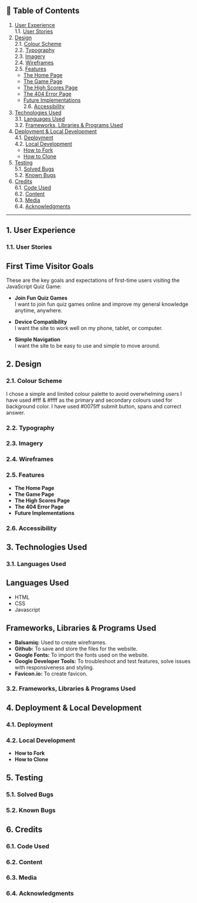 ## 📑 Table of Contents
1. [User Experience](#user-experience)  
   1.1. [User Stories](#user-stories)  
2. [Design](#design)  
   2.1. [Colour Scheme](#colour-scheme)  
   2.2. [Typography](#typography)  
   2.3. [Imagery](#imagery)  
   2.4. [Wireframes](#wireframes)  
   2.5. [Features](#features)  
      - [The Home Page](#the-home-page)  
      - [The Game Page](#the-game-page)  
      - [The High Scores Page](#the-high-scores-page)  
      - [The 404 Error Page](#the-404-error-page)  
      - [Future Implementations](#future-implementations)  
   2.6. [Accessibility](#accessibility)  
3. [Technologies Used](#technologies-used)  
   3.1. [Languages Used](#languages-used)  
   3.2. [Frameworks, Libraries & Programs Used](#frameworks-libraries--programs-used)  
4. [Deployment & Local Development](#deployment--local-development)  
   4.1. [Deployment](#deployment)  
   4.2. [Local Development](#local-development)  
      - [How to Fork](#how-to-fork)  
      - [How to Clone](#how-to-clone)  
5. [Testing](#testing)  
   5.1. [Solved Bugs](#solved-bugs)  
   5.2. [Known Bugs](#known-bugs)  
6. [Credits](#credits)  
   6.1. [Code Used](#code-used)  
   6.2. [Content](#content)  
   6.3. [Media](#media)  
   6.4. [Acknowledgments](#acknowledgments)  

---

## 1. User Experience <a name="user-experience"></a>
### 1.1. User Stories <a name="user-stories"></a>
## First Time Visitor Goals

These are the key goals and expectations of first-time users visiting the JavaScript Quiz Game:

-  **Join Fun Quiz Games**  
  I want to join fun quiz games online and improve my general knowledge anytime, anywhere.

-  **Device Compatibility**  
  I want the site to work well on my phone, tablet, or computer.

-  **Simple Navigation**  
  I want the site to be easy to use and simple to move around.


## 2. Design <a name="design"></a>
### 2.1. Colour Scheme <a name="colour-scheme"></a>
I chose a simple and limited colour palette to avoid overwhelming users
I have used #fff & #ffff as the primary and secondary colours used for background color.
I have used #0075ff  submit button, spans and correct answer.

### 2.2. Typography <a name="typography"></a>
### 2.3. Imagery <a name="imagery"></a>
### 2.4. Wireframes <a name="wireframes"></a>
### 2.5. Features <a name="features"></a>
- **The Home Page** <a name="the-home-page"></a>  
- **The Game Page** <a name="the-game-page"></a>  
- **The High Scores Page** <a name="the-high-scores-page"></a>  
- **The 404 Error Page** <a name="the-404-error-page"></a>  
- **Future Implementations** <a name="future-implementations"></a>  
### 2.6. Accessibility <a name="accessibility"></a>

## 3. Technologies Used <a name="technologies-used"></a>
### 3.1. Languages Used <a name="languages-used"></a>
## Languages Used

* HTML
* CSS
* Javascript

## Frameworks, Libraries & Programs Used

* **Balsamiq:** Used to create wireframes.
* **Github:** To save and store the files for the website.
* **Google Fonts:** To import the fonts used on the website.
* **Google Developer Tools:** To troubleshoot and test features, solve issues with responsiveness and styling.
* **Favicon.io:** To create favicon.
### 3.2. Frameworks, Libraries & Programs Used <a name="frameworks-libraries--programs-used"></a>

## 4. Deployment & Local Development <a name="deployment--local-development"></a>
### 4.1. Deployment <a name="deployment"></a>
### 4.2. Local Development <a name="local-development"></a>
- **How to Fork** <a name="how-to-fork"></a>  
- **How to Clone** <a name="how-to-clone"></a>  

## 5. Testing <a name="testing"></a>
### 5.1. Solved Bugs <a name="solved-bugs"></a>
### 5.2. Known Bugs <a name="known-bugs"></a>

## 6. Credits <a name="credits"></a>
### 6.1. Code Used <a name="code-used"></a>
### 6.2. Content <a name="content"></a>
### 6.3. Media <a name="media"></a>
### 6.4. Acknowledgments <a name="acknowledgments"></a>

